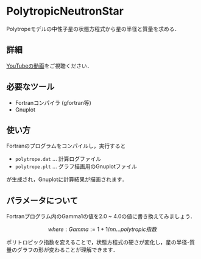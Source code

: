 # PolytropicNeutronStar
 Polytropeモデルの中性子星の状態方程式から星の半径と質量を求める．

## 詳細
[YouTubeの動画](http://example.com)をご視聴ください．

## 必要なツール
- Fortranコンパイラ (gfortran等)
- Gnuplot 

## 使い方
Fortranのプログラムをコンパイルし，実行すると
- ```polytrope.dat``` ... 計算ログファイル
- ```polytrope.plt``` ... グラフ描画用のGnuplotファイル

が生成され，Gnuplotに計算結果が描画されます．

 ## パラメータについて
 Fortranプログラム内のGamma1の値を2.0 ~ 4.0の値に書き換えてみましょう．
 ```math
 where:
   Gamma := 1 + 1/n
   n ... polytropic指数
 ```
 ポリトロピック指数を変えることで，状態方程式の硬さが変化し，星の半径-質量のグラフの形が変わることが理解できます．
